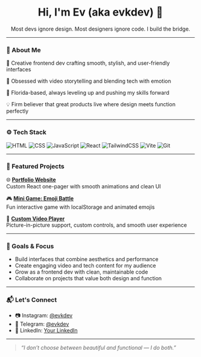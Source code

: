<h1 align="center">Hi, I'm Ev (aka evkdev) 👋</h1>

<p align="center">
  Most devs ignore design. Most designers ignore code. I build the bridge.
</p>

---

### 🧠 About Me

🚀 Creative frontend dev crafting smooth, stylish, and user-friendly interfaces

🎥 Obsessed with video storytelling and blending tech with emotion

🌴 Florida-based, always leveling up and pushing my skills forward

💡 Firm believer that great products live where design meets function perfectly



---

### ⚙️ Tech Stack

![HTML](https://img.shields.io/badge/-HTML5-E34F26?style=flat-square&logo=html5&logoColor=white)
![CSS](https://img.shields.io/badge/-CSS3-1572B6?style=flat-square&logo=css3)
![JavaScript](https://img.shields.io/badge/-JavaScript-F7DF1E?style=flat-square&logo=javascript&logoColor=black)
![React](https://img.shields.io/badge/-React-61DAFB?style=flat-square&logo=react&logoColor=black)
![TailwindCSS](https://img.shields.io/badge/-Tailwind-06B6D4?style=flat-square&logo=tailwindcss)
![Vite](https://img.shields.io/badge/-Vite-646CFF?style=flat-square&logo=vite)
![Git](https://img.shields.io/badge/-Git-F05032?style=flat-square&logo=git&logoColor=white)

---

### 📌 Featured Projects

🌐 **[Portfolio Website](#)**  
Custom React one-pager with smooth animations and clean UI

🎮 **[Mini Game: Emoji Battle](#)**  
Fun interactive game with localStorage and animated emojis

🎥 **[Custom Video Player](#)**  
Picture-in-picture support, custom controls, and smooth user experience

---

### 🎯 Goals & Focus

- Build interfaces that combine aesthetics and performance  
- Create engaging video and tech content for my audience  
- Grow as a frontend dev with clean, maintainable code  
- Collaborate on projects that value both design and function  

---

### 📬 Let's Connect

- 📷 Instagram: [@evkdev](https://instagram.com/evkdev)  
- 💌 Telegram: [@evkdev](https://t.me/evkdev)  
- 💼 LinkedIn: [Your LinkedIn](#)  

---

> _“I don’t choose between beautiful and functional — I do both.”_

